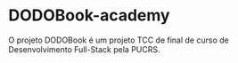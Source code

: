 # DODOBook-academy
O projeto DODOBook é um projeto TCC de final de curso de Desenvolvimento Full-Stack pela PUCRS.
